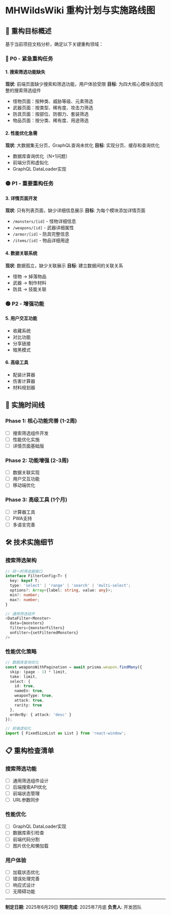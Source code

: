 # MHWildsWiki 重构计划与实施路线图

## 🎯 重构目标概述

基于当前项目文档分析，确定以下关键重构领域：

### 🔴 P0 - 紧急重构任务

#### 1. 搜索筛选功能缺失
**现状**: 前端页面缺少搜索和筛选功能，用户体验受限
**目标**: 为四大核心模块添加完整的搜索筛选组件
- 怪物页面：按种类、威胁等级、元素筛选
- 武器页面：按类型、稀有度、攻击力筛选  
- 防具页面：按部位、防御力、套装筛选
- 物品页面：按分类、稀有度、用途筛选

#### 2. 性能优化急需
**现状**: 大数据集无分页，GraphQL查询未优化
**目标**: 实现分页、缓存和查询优化
- 数据库查询优化（N+1问题）
- 前端分页和虚拟化
- GraphQL DataLoader实现

### 🟡 P1 - 重要重构任务

#### 3. 详情页面开发
**现状**: 只有列表页面，缺少详细信息展示
**目标**: 为每个模块添加详情页面
- `/monsters/[id]` - 怪物详细信息
- `/weapons/[id]` - 武器详细属性
- `/armor/[id]` - 防具完整信息
- `/items/[id]` - 物品详细用途

#### 4. 数据关联系统
**现状**: 数据孤立，缺少关联展示
**目标**: 建立数据间的关联关系
- 怪物 → 掉落物品
- 武器 → 制作材料
- 防具 → 技能关联

### 🟢 P2 - 增强功能

#### 5. 用户交互功能
- 收藏系统
- 对比功能
- 分享链接
- 暗黑模式

#### 6. 高级工具
- 配装计算器
- 伤害计算器
- 材料规划器

## 📅 实施时间线

### Phase 1: 核心功能完善 (1-2周)
- [ ] 搜索筛选组件开发
- [ ] 性能优化实施
- [ ] 详情页面基础版

### Phase 2: 功能增强 (2-3周)  
- [ ] 数据关联实现
- [ ] 用户交互功能
- [ ] 移动端优化

### Phase 3: 高级工具 (1个月)
- [ ] 计算器工具
- [ ] PWA支持
- [ ] 多语言完善

## 🛠️ 技术实施细节

### 搜索筛选架构
```typescript
// 统一的筛选器接口
interface FilterConfig<T> {
  key: keyof T;
  type: 'select' | 'range' | 'search' | 'multi-select';
  options?: Array<{label: string, value: any}>;
  min?: number;
  max?: number;
}

// 通用筛选组件
<DataFilter<Monster>
  data={monsters}
  filters={monsterFilters}
  onFilter={setFilteredMonsters}
/>
```

### 性能优化策略
```typescript
// 数据库查询优化
const weaponsWithPagination = await prisma.weapon.findMany({
  skip: (page - 1) * limit,
  take: limit,
  select: {
    id: true,
    nameEn: true,
    weaponType: true,
    attack: true,
    rarity: true
  },
  orderBy: { attack: 'desc' }
});

// 前端虚拟化
import { FixedSizeList as List } from 'react-window';
```

## 📋 重构检查清单

### 搜索筛选功能
- [ ] 通用筛选组件设计
- [ ] 后端搜索API优化
- [ ] 前端状态管理
- [ ] URL参数同步

### 性能优化
- [ ] GraphQL DataLoader实现
- [ ] 数据库索引检查
- [ ] 前端代码分割
- [ ] 图片优化和懒加载

### 用户体验
- [ ] 加载状态优化
- [ ] 错误处理完善
- [ ] 响应式设计
- [ ] 无障碍功能

---

**制定日期**: 2025年6月29日
**预期完成**: 2025年7月底
**负责人**: 开发团队
